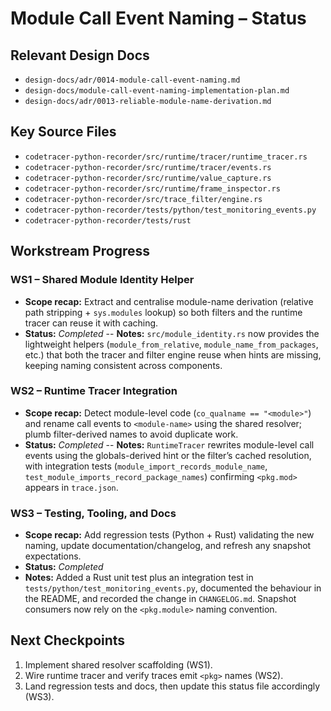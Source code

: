 # Module Call Event Naming – Status

## Relevant Design Docs
- `design-docs/adr/0014-module-call-event-naming.md`
- `design-docs/module-call-event-naming-implementation-plan.md`
- `design-docs/adr/0013-reliable-module-name-derivation.md`

## Key Source Files
- `codetracer-python-recorder/src/runtime/tracer/runtime_tracer.rs`
- `codetracer-python-recorder/src/runtime/tracer/events.rs`
- `codetracer-python-recorder/src/runtime/value_capture.rs`
- `codetracer-python-recorder/src/runtime/frame_inspector.rs`
- `codetracer-python-recorder/src/trace_filter/engine.rs`
- `codetracer-python-recorder/tests/python/test_monitoring_events.py`
- `codetracer-python-recorder/tests/rust`

## Workstream Progress

### WS1 – Shared Module Identity Helper
- **Scope recap:** Extract and centralise module-name derivation (relative path stripping + `sys.modules` lookup) so both filters and the runtime tracer can reuse it with caching.
- **Status:** _Completed_
-- **Notes:** `src/module_identity.rs` now provides the lightweight helpers (`module_from_relative`, `module_name_from_packages`, etc.) that both the tracer and filter engine reuse when hints are missing, keeping naming consistent across components.

### WS2 – Runtime Tracer Integration
- **Scope recap:** Detect module-level code (`co_qualname == "<module>"`) and rename call events to `<module-name>` using the shared resolver; plumb filter-derived names to avoid duplicate work.
- **Status:** _Completed_
-- **Notes:** `RuntimeTracer` rewrites module-level call events using the globals-derived hint or the filter’s cached resolution, with integration tests (`module_import_records_module_name`, `test_module_imports_record_package_names`) confirming `<pkg.mod>` appears in `trace.json`.

### WS3 – Testing, Tooling, and Docs
- **Scope recap:** Add regression tests (Python + Rust) validating the new naming, update documentation/changelog, and refresh any snapshot expectations.
- **Status:** _Completed_
- **Notes:** Added a Rust unit test plus an integration test in `tests/python/test_monitoring_events.py`, documented the behaviour in the README, and recorded the change in `CHANGELOG.md`. Snapshot consumers now rely on the `<pkg.module>` naming convention.

## Next Checkpoints
1. Implement shared resolver scaffolding (WS1).
2. Wire runtime tracer and verify traces emit `<pkg>` names (WS2).
3. Land regression tests and docs, then update this status file accordingly (WS3).
